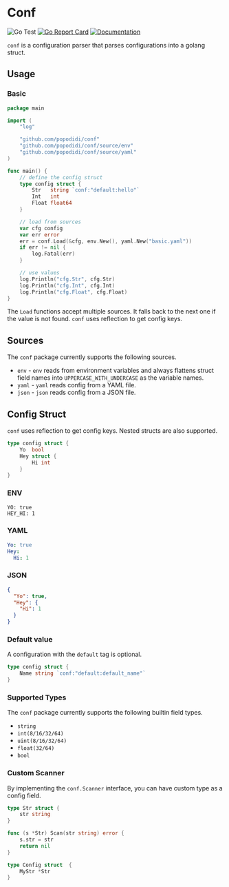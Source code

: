 # Conf

![Go Test](https://github.com/popodidi/conf/workflows/Go%20Test/badge.svg)
[![Go Report Card](https://goreportcard.com/badge/github.com/popodidi/conf)](https://goreportcard.com/report/github.com/popodidi/conf)
[![Documentation](https://godoc.org/github.com/popodidi/conf?status.svg)](http://godoc.org/github.com/popodidi/conf)

`conf` is a configuration parser that parses configurations into a golang struct.

## Usage

### Basic

```go
package main

import (
	"log"

	"github.com/popodidi/conf"
	"github.com/popodidi/conf/source/env"
	"github.com/popodidi/conf/source/yaml"
)

func main() {
	// define the config struct
	type config struct {
		Str   string `conf:"default:hello"`
		Int   int
		Float float64
	}

	// load from sources
	var cfg config
	var err error
	err = conf.Load(&cfg, env.New(), yaml.New("basic.yaml"))
	if err != nil {
		log.Fatal(err)
	}

	// use values
	log.Println("cfg.Str", cfg.Str)
	log.Println("cfg.Int", cfg.Int)
	log.Println("cfg.Float", cfg.Float)
}
```

The `Load` functions accept multiple sources. It falls back to the next one if
the value is not found. `conf` uses reflection to get config keys.

## Sources

The `conf` package currently supports the following sources.

- `env` - `env` reads from environment variables and always flattens struct
  field names into `UPPERCASE_WITH_UNDERCASE` as the variable names.
- `yaml` - `yaml` reads config from a YAML file.
- `json` - `json` reads config from a JSON file.

## Config Struct

`conf` uses reflection to get config keys. Nested structs are also supported.

```go
type config struct {
	Yo  bool
	Hey struct {
		Hi int
	}
}
```

### ENV

```
YO: true
HEY_HI: 1
```

### YAML

```yaml
Yo: true
Hey:
  Hi: 1
```

### JSON

```json
{
  "Yo": true,
  "Hey": {
    "Hi": 1
  }
}
```

### Default value

A configuration with the `default` tag is optional.

```go
type config struct {
	Name string `conf:"default:default_name"`
}
```

### Supported Types

The `conf` package currently supports the following builtin field types.

- `string`
- `int(8/16/32/64)`
- `uint(8/16/32/64)`
- `float(32/64)`
- `bool`

### Custom Scanner

By implementing the `conf.Scanner` interface, you can have custom type as a
config field.

```go
type Str struct {
	str string
}

func (s *Str) Scan(str string) error {
	s.str = str
	return nil
}

type Config struct  {
	MyStr *Str
}
```

